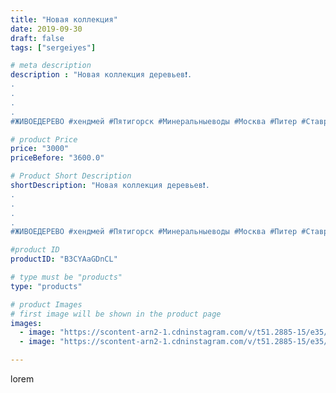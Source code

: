 ```yaml
---
title: "Новая коллекция"
date: 2019-09-30
draft: false
tags: ["sergeiyes"]

# meta description
description : "Новая коллекция деревьев❗.
.
.
.
.
#ЖИВОЕДЕРЕВО #хендмей #Пятигорск #Минеральныеводы #Москва #Питер #Ставрополь #Сочи #Симферополь #Севастополь #УФО #Анапа #Кра"

# product Price
price: "3000"
priceBefore: "3600.0"

# Product Short Description
shortDescription: "Новая коллекция деревьев❗.
.
.
.
.
#ЖИВОЕДЕРЕВО #хендмей #Пятигорск #Минеральныеводы #Москва #Питер #Ставрополь #Сочи #Симферополь #Севастополь #УФО #Анапа #Краснодар #Екатеринбург #Челябинск #Ессентуки #Железноводск #Кисловодск #бизнес #Ростовнадону #gruppazahvata #крым #sergeystar  #Волгоград"

#product ID
productID: "B3CYAaGDnCL"

# type must be "products"
type: "products"

# product Images
# first image will be shown in the product page
images:
  - image: "https://scontent-arn2-1.cdninstagram.com/v/t51.2885-15/e35/69640173_2333181220253591_4117827896409330103_n.jpg?se=7&tp=1&_nc_ht=scontent-arn2-1.cdninstagram.com&_nc_cat=111&_nc_ohc=6r712GVw6t8AX-NU32y&ccb=7-4&oh=81952a5995a52dc0c2007039eb2a8d6b&oe=6082B819&_nc_sid=83d603&ig_cache_key=MjE0NDM4MTk0OTQ4ODkyMjgxNw%3D%3D.2-ccb7-4"
  - image: "https://scontent-arn2-1.cdninstagram.com/v/t51.2885-15/e35/71581741_2368026699976687_7282346333185121150_n.jpg?se=7&tp=1&_nc_ht=scontent-arn2-1.cdninstagram.com&_nc_cat=107&_nc_ohc=H3XQBmJ34z0AX_59MRt&ccb=7-4&oh=6b3a102f79bfcb9e66df78f7fa0c8a76&oe=6082BC88&_nc_sid=83d603&ig_cache_key=MjE0NDM4MTk0OTM5Njg5ODcwMA%3D%3D.2-ccb7-4"

---
```

lorem
